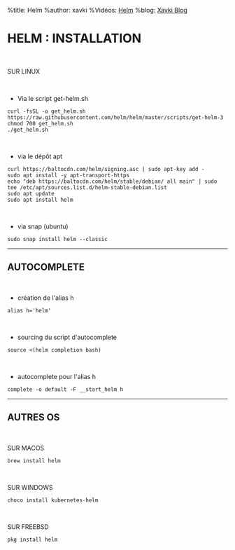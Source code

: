 %title: Helm
%author: xavki
%Vidéos: [Helm]()
%blog: [Xavki Blog](https://xavki.blog)


# HELM : INSTALLATION


<br>

SUR LINUX

<br>

* Via le script get-helm.sh

```
curl -fsSL -o get_helm.sh https://raw.githubusercontent.com/helm/helm/master/scripts/get-helm-3
chmod 700 get_helm.sh
./get_helm.sh
```

<br>

* via le dépôt apt

```
curl https://baltocdn.com/helm/signing.asc | sudo apt-key add -
sudo apt install -y apt-transport-https 
echo "deb https://baltocdn.com/helm/stable/debian/ all main" | sudo tee /etc/apt/sources.list.d/helm-stable-debian.list
sudo apt update
sudo apt install helm
```

<br>

* via snap (ubuntu)

```
sudo snap install helm --classic
```

--------------------------------------------------------------------------------------

## AUTOCOMPLETE


<br>

* création de l'alias h

```
alias h='helm'
```

<br>

* sourcing du script d'autocomplete

```
source <(helm completion bash)
```

<br>

* autocomplete pour l'alias h

```
complete -o default -F __start_helm h
```

--------------------------------------------------------------------------------------

## AUTRES OS


<br>

SUR MACOS

```
brew install helm
```

<br>

SUR WINDOWS

```
choco install kubernetes-helm
```

<br>

SUR FREEBSD

```
pkg install helm
```
